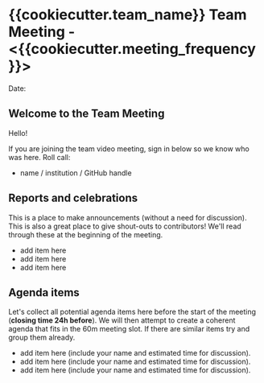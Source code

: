 # {{cookiecutter.team_name}} Team Meeting - <{{cookiecutter.meeting_frequency}}>

Date:

## Welcome to the Team Meeting

Hello!

If you are joining the team video meeting, sign in below so we know who was here. Roll call:

-   name / institution / GitHub handle

## Reports and celebrations

This is a place to make announcements (without a need for discussion). This is also a great place to give shout-outs to contributors! We'll read through these at the beginning of the meeting.

-   add item here
-   add item here
-   add item here

## Agenda items

Let's collect all potential agenda items here before the start of the meeting (**closing time 24h before**). We will then attempt to create a coherent agenda that fits in the 60m meeting slot. If there are similar items try and group them already.

-   add item here (include your name and estimated time for discussion).
-   add item here (include your name and estimated time for discussion).
-   add item here (include your name and estimated time for discussion).
